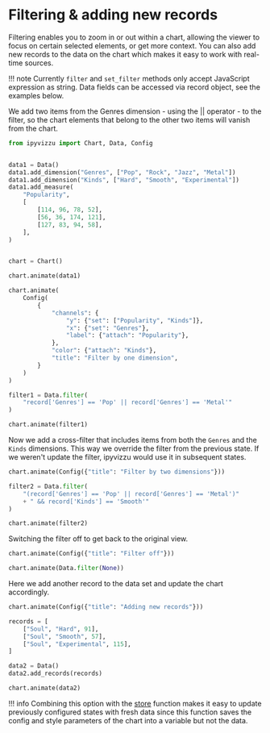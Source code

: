 # Filtering & adding new records

Filtering enables you to zoom in or out within a chart, allowing the viewer to
focus on certain selected elements, or get more context. You can also add new
records to the data on the chart which makes it easy to work with real-time
sources.

!!! note
    Currently `filter` and `set_filter` methods only accept JavaScript
    expression as string. Data fields can be accessed via record object, see the
    examples below.

We add two items from the Genres dimension - using the || operator - to the
filter, so the chart elements that belong to the other two items will vanish
from the chart.

<div id="tutorial_01"></div>

```python
from ipyvizzu import Chart, Data, Config


data1 = Data()
data1.add_dimension("Genres", ["Pop", "Rock", "Jazz", "Metal"])
data1.add_dimension("Kinds", ["Hard", "Smooth", "Experimental"])
data1.add_measure(
    "Popularity",
    [
        [114, 96, 78, 52],
        [56, 36, 174, 121],
        [127, 83, 94, 58],
    ],
)


chart = Chart()

chart.animate(data1)

chart.animate(
    Config(
        {
            "channels": {
                "y": {"set": ["Popularity", "Kinds"]},
                "x": {"set": "Genres"},
                "label": {"attach": "Popularity"},
            },
            "color": {"attach": "Kinds"},
            "title": "Filter by one dimension",
        }
    )
)

filter1 = Data.filter(
    "record['Genres'] == 'Pop' || record['Genres'] == 'Metal'"
)

chart.animate(filter1)
```

Now we add a cross-filter that includes items from both the `Genres` and the
`Kinds` dimensions. This way we override the filter from the previous state. If
we weren't update the filter, ipyvizzu would use it in subsequent states.

<div id="tutorial_02"></div>

```python
chart.animate(Config({"title": "Filter by two dimensions"}))

filter2 = Data.filter(
    "(record['Genres'] == 'Pop' || record['Genres'] == 'Metal')"
    + " && record['Kinds'] == 'Smooth'"
)

chart.animate(filter2)
```

Switching the filter off to get back to the original view.

<div id="tutorial_03"></div>

```python
chart.animate(Config({"title": "Filter off"}))

chart.animate(Data.filter(None))
```

Here we add another record to the data set and update the chart accordingly.

<div id="tutorial_04"></div>

```python
chart.animate(Config({"title": "Adding new records"}))

records = [
    ["Soul", "Hard", 91],
    ["Soul", "Smooth", 57],
    ["Soul", "Experimental", 115],
]

data2 = Data()
data2.add_records(records)

chart.animate(data2)
```

!!! info
    Combining this option with the [store](./shorthands_store.md) function makes
    it easy to update previously configured states with fresh data since this
    function saves the config and style parameters of the chart into a variable
    but not the data.

<script src="./filter_add_new_records.js"></script>

